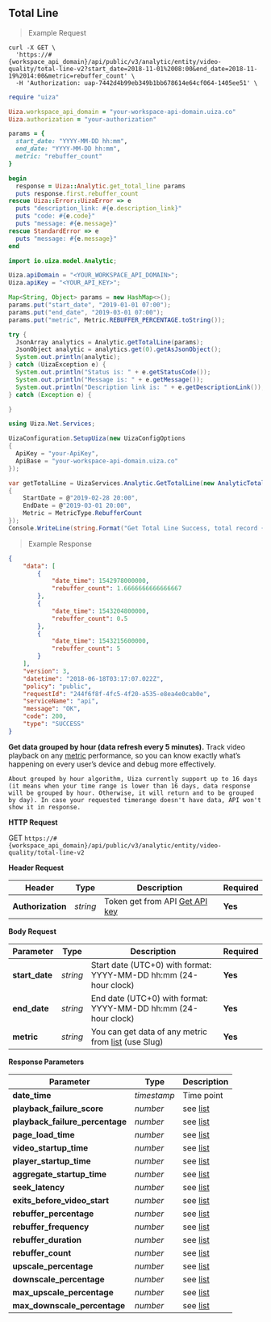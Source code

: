 ## Total Line

> Example Request

```shell
curl -X GET \
  'https://#{workspace_api_domain}/api/public/v3/analytic/entity/video-quality/total-line-v2?start_date=2018-11-01%2008:00&end_date=2018-11-19%2014:00&metric=rebuffer_count' \
  -H 'Authorization: uap-7442d4b99eb349b1bb678614e64cf064-1405ee51' \
```

```ruby
require "uiza"

Uiza.workspace_api_domain = "your-workspace-api-domain.uiza.co"
Uiza.authorization = "your-authorization"

params = {
  start_date: "YYYY-MM-DD hh:mm",
  end_date: "YYYY-MM-DD hh:mm",
  metric: "rebuffer_count"
}

begin
  response = Uiza::Analytic.get_total_line params
  puts response.first.rebuffer_count
rescue Uiza::Error::UizaError => e
  puts "description_link: #{e.description_link}"
  puts "code: #{e.code}"
  puts "message: #{e.message}"
rescue StandardError => e
  puts "message: #{e.message}"
end
```

```java
import io.uiza.model.Analytic;

Uiza.apiDomain = "<YOUR_WORKSPACE_API_DOMAIN>";
Uiza.apiKey = "<YOUR_API_KEY>";

Map<String, Object> params = new HashMap<>();
params.put("start_date", "2019-01-01 07:00");
params.put("end_date", "2019-03-01 07:00");
params.put("metric", Metric.REBUFFER_PERCENTAGE.toString());

try {
  JsonArray analytics = Analytic.getTotalLine(params);
  JsonObject analytic = analytics.get(0).getAsJsonObject();
  System.out.println(analytic);
} catch (UizaException e) {
  System.out.println("Status is: " + e.getStatusCode());
  System.out.println("Message is: " + e.getMessage());
  System.out.println("Description link is: " + e.getDescriptionLink());
} catch (Exception e) {

}
```

```csharp
using Uiza.Net.Services;

UizaConfiguration.SetupUiza(new UizaConfigOptions
{
  ApiKey = "your-ApiKey",
  ApiBase = "your-workspace-api-domain.uiza.co"
});

var getTotalLine = UizaServices.Analytic.GetTotalLine(new AnalyticTotalLineParameter()
{
    StartDate = @"2019-02-28 20:00",
    EndDate = @"2019-03-01 20:00",
    Metric = MetricType.RebufferCount
});
Console.WriteLine(string.Format("Get Total Line Success, total record {0}", getTotalLine.Data.Count));
```

> Example Response

```json
{
    "data": [
        {
            "date_time": 1542978000000,
            "rebuffer_count": 1.6666666666666667
        },
        {
            "date_time": 1543204800000,
            "rebuffer_count": 0.5
        },
        {
            "date_time": 1543215600000,
            "rebuffer_count": 5
        }
    ],
    "version": 3,
    "datetime": "2018-06-18T03:17:07.022Z",
    "policy": "public",
    "requestId": "244f6f8f-4fc5-4f20-a535-e8ea4e0cab0e",
    "serviceName": "api",
    "message": "OK",
    "code": 200,
    "type": "SUCCESS"
}
```

**Get data grouped by hour (data refresh every 5 minutes).** Track video playback on any [metric](#analytic-metrics) performance, so you can know exactly what’s happening on every user’s device and debug more effectively.

``` About grouped by hour algorithm, Uiza currently support up to 16 days (it means when your time range is lower than 16 days, data response will be grouped by hour. Otherwise, it will return and to be grouped by day). In case your requested timerange doesn't have data, API won't show it in response.  ```

**HTTP Request**

<span class="get-button"> GET </span>
```https://#{workspace_api_domain}/api/public/v3/analytic/entity/video-quality/total-line-v2```

**Header Request**

| Header   | Type   | Description                              | Required |
|-------------|--------|---------------------------------------|---------|
| **Authorization** | *string* |Token get from API [Get API key](#get-api-key) | **Yes** |


**Body Request**

| Parameter | Type | Description | Required |
| ------------- | ------------- | ------------- | ------------- |
| **start_date** | *string* | Start date (UTC+0) with format: YYYY-MM-DD hh:mm (24-hour clock) | **Yes** |
| **end_date** | *string* | End date (UTC+0) with format: YYYY-MM-DD hh:mm (24-hour clock) | **Yes** |
| **metric** | *string* | You can get data of any metric from [list](#analytic-metrics) (use Slug) | **Yes** |


**Response Parameters**

| Parameter   | Type   | Description |
|-------------|--------|-------------------------|
| **date_time** | *timestamp* | Time point |
| **playback_failure_score** | *number* | see [list](#analytic-metrics) |
| **playback_failure_percentage** | *number* | see [list](#analytic-metrics) |
| **page_load_time** | *number* | see [list](#analytic-metrics) |
| **video_startup_time** | *number* | see [list](#analytic-metrics) |
| **player_startup_time** | *number* | see [list](#analytic-metrics) |
| **aggregate_startup_time** | *number* | see [list](#analytic-metrics) |
| **seek_latency** | *number* | see [list](#analytic-metrics) |
| **exits_before_video_start** | *number* | see [list](#analytic-metrics) |
| **rebuffer_percentage** | *number* | see [list](#analytic-metrics) |
| **rebuffer_frequency** | *number* | see [list](#analytic-metrics) |
| **rebuffer_duration** | *number* | see [list](#analytic-metrics) |
| **rebuffer_count** | *number* | see [list](#analytic-metrics) |
| **upscale_percentage** | *number* | see [list](#analytic-metrics) |
| **downscale_percentage** | *number* | see [list](#analytic-metrics) |
| **max_upscale_percentage** | *number* | see [list](#analytic-metrics) |
| **max_downscale_percentage** | *number* | see [list](#analytic-metrics) |
